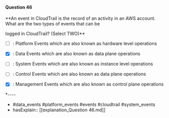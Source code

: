 #### Question  46

**An event in CloudTrail is the record of an activity in an AWS account. What are the two types of events that can be

logged in CloudTrail? (Select TWO)**

- [ ] :  Platform Events which are also known as hardware level operations

- [x] :  Data Events which are also known as data plane operations

- [ ] :  System Events which are also known as instance level operations

- [ ] :  Control Events which are also known as data plane operations

- [x] :  Management Events which are also known as control plane operations

*----

- #data_events #platform_events #events #cloudtrail #system_events
- hasExplain:: [[explanation_Question  46.md]]
